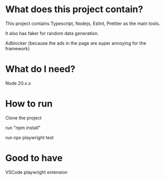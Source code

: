 # What does this project contain?
This project contains Typescript, Nodejs, Eslint, Prettier as the main tools.

It also has faker for random data generation.

Adblocker (because the ads in the page are super annoying for the framework)

# What do I need? 
Node 20.x.x

# How to run
Clone the project

run "npm install" 

run npx playwright test

# Good to have
VSCode playwright extension
